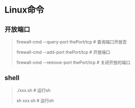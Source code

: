 # Linux命令

## 开放端口

> firewall-cmd --query-port thePort/tcp  # 查询端口开放否
>
> firewall-cmd --add-port thePort/tcp   # 开放端口
>
> firewall-cmd --remove-port thePort/tcp   # 关闭开放的端口
>

## shell

> ./xxx.sh   # 运行sh
>
> sh xxx.sh  # 运行sh
>
